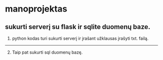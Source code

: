# manoprojektas
## sukurti serverį su flask ir sqlite duomenų baze.

1. python kodas turi sukurti serverį ir įrašant užklausas įrašyti txt. failą.

*********
2. Taip pat sukurti sql duomenų bazę.
